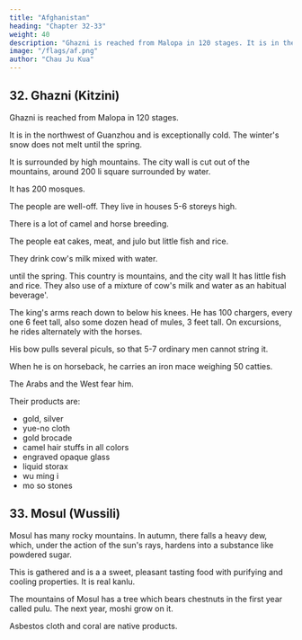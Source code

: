 ```yaml
---
title: "Afghanistan"
heading: "Chapter 32-33"
weight: 40
description: "Ghazni is reached from Malopa in 120 stages. It is in the northwest and is exceptionally cold. The winter's snow does not melt until the spring."
image: "/flags/af.png"
author: "Chau Ju Kua"
---
```




## 32. Ghazni (Kitzini)

Ghazni is reached from Malopa in 120 stages.

It is in the northwest of Guanzhou and is exceptionally cold. The winter's snow does not melt until the spring.

It is surrounded by high mountains. The city wall is cut out of the mountains, around 200 li square  surrounded by water.

It has 200 mosques. 

The people are well-off. They live in houses 5-6 storeys high. 

There is a lot of camel and horse breeding. 

The people eat cakes, meat, and julo but little fish and rice. 

They drink cow's milk mixed with water.

until the spring. This country is
mountains, and the city wall
It has little fish and rice. They also
use of a mixture of cow's milk and water as an habitual beverage'.

The king's arms reach down to below his knees. He has 100 chargers, every one 6 feet tall, also some dozen head of mules, 3 feet tall. On excursions, he rides alternately with the horses. 

His bow pulls several piculs, so that 5-7 ordinary men cannot string it. 

When he is on horseback, he carries an iron mace weighing 50 catties.

The Arabs and the West fear him.

Their products are:
- gold, silver
- yue-no cloth
- gold brocade
- camel hair stuffs in all colors
- engraved opaque glass
- liquid storax
- wu ming i
- mo so stones

<!-- Notes.
marks indicate passages taken from
Quotation
1)
In the
Ling-wai-tai-ta, 3,s%^-
first
paragraph the divergences between the two texts are important. The older one has= «As to the
Ki-tz'i-ni country it is entirely surrounded by high mountains. The mountains have been cut out and
5
made
river
(^
into a wall
additions to this text
north-west
•^ ^)
two hundred li square (^). It is surrounded by a great
has over a hundred mosques, one of which is over ten li square, ete.». The
[Jj
it
(y\^ yj^)
made by our author
— presumably
of Ma-lo-pa,
other passages as a starting-point in
^
are very difficult to explain.
He
the port on the
10 that direction no locality meeting the other requirements of his text
is
to
in
in
be found. If the direc-
be taken from Baghdad, Kazvin, which has been suggested as the original of the Chinese
tion is to
name
says Ki-tz'i-ni lay to the
Hadramaut coast which he takes
estimating distances to Mecca and to Baghdad, but
e.,
i.
Ki-tz'i-ni, is also out of the question, as
Ghazni may be intended,
if
we assume
Yu-yang-tsa-tsu, 18,8^ mentions Ghazni,
15 producing asa-foetida. It says this country
it is
north of Baghdad; furthermore,
it is
in a plain.
that the direction was given as north-west from India.
under the name of K'ie-sh6-na
is
^P),
^ Ch.XXIX
(^
as
also called «NorthernIndia».See infra, Pt.II,
Ghazni,
it is true, was utterly destroyed in 1149, nearly thirty years before Ch6u K'fl-fei composed
work, but that is a very slight objection. There is great paucity of information concerning
Ghazni; among the best modern accounts of this country are the Reports on parts of the Ghilzi
country and some of the tribes in the neighbourhood of Ghazni, etc. by Lieut'. J. S. Broadfoot
his
20 (Hoy. Geog. Soc, Supplementary Papers, I), from which the following notes are taken. «The
winter is most severe; frost continuing in the shade from September to April, and snow from
December
is
to the middle of
Marchn. «Elevated from 7,000
to 8,000 feet
severe. It freezes every evening in October, and the ice lasts
never thaws; in December the country
is
above the sea, the climate
till
midday; in November
it
covered with three feet of snow, which melts in the
io middle of Marcha. «From Ghazni three distinct ranges are perceived, running north-east in one
unbroken chain
Within sixteen miles of the city are six passesa. Concerning the inhabitants
of the neighbourhood of Ghazni, he says that though poor «they live in little towers containing
five
or
six families,
camels and
cattle.
30 milk and bread
latter is
is
and the country
With
in forts. The people raise horses,
make which, as well as cheese, butter-
cheese, but dried airan, i. e sour milk. The
round abounds
all
dried milk they prepare Jcurut, to
the duty of the women».
Kurut is not
condensed into pellets which are dried
in the
,
Vambery,
sun or fried in greases. See
Das Turkenvolk, 209. This Jciirut is apparently identical^ith the Chinese jm-Zo of our text. It is
interesting to note that among the Mongols of the Koko-nor and the Tibetans, kurut is known as
—
may be
or vice versa
derived from the Chinese ju-lo
(E|^) has several meanings. According to the K'ang-hi tz'i-tien, two kinds,
the dry and the wet to (or ju-lo, lit., «milk lo»), have to be distinguished. The Bdry» variety is
chura, wrhich
35
The word
lo
described in the Yiu-shan-chong-yau
^
(-^
jJ ^),
published in 1831, and quoted in the K'ang-hi-tz'i-tien, in very
the work of a Court physician
much
the same
way
as the kurut
of the Turks.
40
In other passages of
this
work, su-Io and Ju-lo are translated with their usual acceptation
of «butter» and «milk». See supra, p. 98 and p. 102, n. 19.
2)
Our
author's yarn about the king of Ki-tz'i-ni,
current in his time
among Arab
sailors
think of no better explanation, unless
45 Assassins
in the twelfth century,
it
who
may be founded on some
visited China,
about
Mahmud
stories still
of Ghazni. I can
be that Alamut, the famous mountain citadel of the
is the place referred to. The mention of
which was near Kazvin,
bezoar stones as a product of Ki-tz'i-ni points towards Ghazni, as Badakhshan, an adjacent
country, was famous for these stones (Le Strange, Lands of the East. Caliphate, 486), and the
she-camels of Kabul were held to be the best in Central Asia.
The
last
phrase of this paragraph
is
Ibid., 849.
slightly different in Ling-wai-tai-ta;
it
reads:
«The
50 people of the country go once in seven days to the halls (^) to pray; this is called sM-mi
(for prayer in the mosque on friday).
(1% l|^)»- This is the Arabic worijumah, «assembly»
Besides being found in Badakshan, bezoar stones are reported by our author (infra, Ch.
3)

have come from Lu-mei (Rum, Asia Minoi). See Taveruier's Travels in India
(Ball's edit.), II, 146-151, and supra, p. 74, note 1. Linscholjen, Voyage, II, 142 (Hakl.
Soc. edit.) states that bezoar stones come from Khorasan. In the Malay Peninsula they are taken
XXXIV)
to
from monkeys or porcupines. Skeat, Malay Magic, 274. The best stone was from the stomach of a
wild goat in the Persian province of Lar. See Y ul e and B u r n e 1 1, Glossary, 68. On the identification
of the name mo-so, see Hirth, Die Lander des Islam, 4.5, note 4.
As to wu-ming-i, it has been shovrn by Hanbury, Science Papers, 223,
oxide known
as limonite.
yang-k'au; IV, 8* says of
limestone.
The
The
it:
Pon-ts'au-tsi-kie (;7|j
^^
«It is found in the Ta-shi
foreign people heat
it
with
oil
(and
^)>
5
be the iron
to
as quoted in the Tung-si-
countdes on stones, and looks like black
make it into?) black granular
stones
(^ ^),
X
which they chew like a sweet (tjj)»- S. W. Bush ell, Chinese Pottery and Porcelain,
n. 4, says, however, that wu-ming-i was cobalt blue.
and
10
67,


 -->


## 33. Mosul (Wussili)

Mosul has many rocky mountains. In autumn, there falls a heavy dew, which, under the action of the sun's rays, hardens into a substance like powdered sugar. 

This is gathered and is a a sweet, pleasant tasting food with purifying and cooling properties. It is real kanlu. 

The mountains of Mosul has a tree which bears chestnuts in the first year called pulu. The next year, moshi grow on it.

Asbestos cloth and coral are native products.

<!-- Note
1)
Taken from
Ling-wai-tai-ta, 3,!i^-4*, with only
addition of the words Kcalled p'u-lua
to
«many rocky mountains)) (^^
some
slight verbal
changes and the 25
— and the change of omany famous mountains))
J^
I
[
(
^ i^ Mj)
[).
Wu-ssi-li, in Cantonese Mat-ssi-H, Al-Mawjil, Mosul. In another chapter characters with
the same sounds transcribe the
The reference
Kan-hi
name
to oak-galls point
is
Misr, Egypt (supra, pp. 115, 120, n. 3 and infra, Ch.
XXXVI).
unmistakably to northern Syria.
30
used in Buddhist Chinese to render Sanskrit a?Mrto, nectar.
Mukaddasi,
in the
manna from Mosul. Our text does not say that manna
was a product of Wu-ssii-li. Judging from the statement that it was «like powdered sugar)), it must
have been the Gaz or Alhagi manna (Persian and Arabic tar-avguhtn, taranjaiw)th.e product of
the Alhagi camelorum, Fisch., which is found in partsof Persia, Afghanistan and Baluchistan. See 35
P. Molesworth Sykes, Geo. Journal, XXVIII, 433. Oak manna, occurs in Kurdistan, it is
tenth century, mentions the exportation of
found in the state of agglutinated tears. See Encyclop. Britan., XV, 493,
Hist,
Ch.
du Commerce,
II,
s. v.
Manna, and Heyd,
632.
On the subject of oak-galls (in Arabic lallUt 'oak', our
XX. Asbestos was not a product of Mosul, it was brought
author's p'u-lu), see infra, Pt.
II.
there probably from Badakshan. 40I>34
See
KUM
Le Strange,
op. cit., 436—437. Likewise
Mosul market.
plentiful in the
U ^\^'*°^
(X ^)- ^^^
''
HI
(ASIA minor).
as to coral, our author can only
Hou
^'^* mentioned in the
mean
that
it
was
Han-shu, 11G,2;» under the name liuo-mm,,
Hirth, China and the Eoman Orient, 249-251. Ashestos, according
to Fei-
5 w6n-yfln-fu, 66A, lee, was described in the text known as Lifi-tzi, but it was probably not known
before the
Han
dynasty. -->
